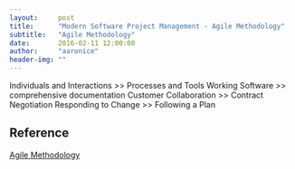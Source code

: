 ```yaml
---
layout:     post
title:      "Modern Software Project Management - Agile Methodology"
subtitle:   "Agile Methodology"
date:       2016-02-11 12:00:00
author:     "aaronice"
header-img: ""
---
```



Individuals and Interactions >> Processes and Tools
Working Software >> comprehensive documentation
Customer Collaboration >> Contract Negotiation
Responding to Change >> Following a Plan



## Reference

[Agile Methodology](http://agilemethodology.org)
